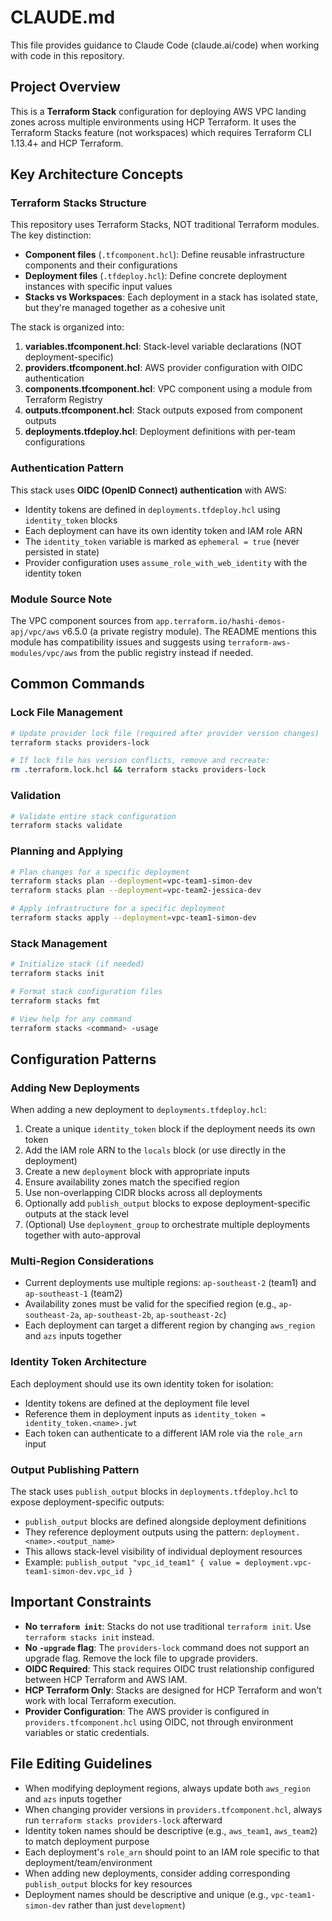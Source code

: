 # CLAUDE.md

This file provides guidance to Claude Code (claude.ai/code) when working with code in this repository.

## Project Overview

This is a **Terraform Stack** configuration for deploying AWS VPC landing zones across multiple environments using HCP Terraform. It uses the Terraform Stacks feature (not workspaces) which requires Terraform CLI 1.13.4+ and HCP Terraform.

## Key Architecture Concepts

### Terraform Stacks Structure

This repository uses Terraform Stacks, NOT traditional Terraform modules. The key distinction:

- **Component files** (`.tfcomponent.hcl`): Define reusable infrastructure components and their configurations
- **Deployment files** (`.tfdeploy.hcl`): Define concrete deployment instances with specific input values
- **Stacks vs Workspaces**: Each deployment in a stack has isolated state, but they're managed together as a cohesive unit

The stack is organized into:

1. **variables.tfcomponent.hcl**: Stack-level variable declarations (NOT deployment-specific)
2. **providers.tfcomponent.hcl**: AWS provider configuration with OIDC authentication
3. **components.tfcomponent.hcl**: VPC component using a module from Terraform Registry
4. **outputs.tfcomponent.hcl**: Stack outputs exposed from component outputs
5. **deployments.tfdeploy.hcl**: Deployment definitions with per-team configurations

### Authentication Pattern

This stack uses **OIDC (OpenID Connect) authentication** with AWS:
- Identity tokens are defined in `deployments.tfdeploy.hcl` using `identity_token` blocks
- Each deployment can have its own identity token and IAM role ARN
- The `identity_token` variable is marked as `ephemeral = true` (never persisted in state)
- Provider configuration uses `assume_role_with_web_identity` with the identity token

### Module Source Note

The VPC component sources from `app.terraform.io/hashi-demos-apj/vpc/aws` v6.5.0 (a private registry module). The README mentions this module has compatibility issues and suggests using `terraform-aws-modules/vpc/aws` from the public registry instead if needed.

## Common Commands

### Lock File Management
```bash
# Update provider lock file (required after provider version changes)
terraform stacks providers-lock

# If lock file has version conflicts, remove and recreate:
rm .terraform.lock.hcl && terraform stacks providers-lock
```

### Validation
```bash
# Validate entire stack configuration
terraform stacks validate
```

### Planning and Applying
```bash
# Plan changes for a specific deployment
terraform stacks plan --deployment=vpc-team1-simon-dev
terraform stacks plan --deployment=vpc-team2-jessica-dev

# Apply infrastructure for a specific deployment
terraform stacks apply --deployment=vpc-team1-simon-dev
```

### Stack Management
```bash
# Initialize stack (if needed)
terraform stacks init

# Format stack configuration files
terraform stacks fmt

# View help for any command
terraform stacks <command> -usage
```

## Configuration Patterns

### Adding New Deployments

When adding a new deployment to `deployments.tfdeploy.hcl`:

1. Create a unique `identity_token` block if the deployment needs its own token
2. Add the IAM role ARN to the `locals` block (or use directly in the deployment)
3. Create a new `deployment` block with appropriate inputs
4. Ensure availability zones match the specified region
5. Use non-overlapping CIDR blocks across all deployments
6. Optionally add `publish_output` blocks to expose deployment-specific outputs at the stack level
7. (Optional) Use `deployment_group` to orchestrate multiple deployments together with auto-approval

### Multi-Region Considerations

- Current deployments use multiple regions: `ap-southeast-2` (team1) and `ap-southeast-1` (team2)
- Availability zones must be valid for the specified region (e.g., `ap-southeast-2a`, `ap-southeast-2b`, `ap-southeast-2c`)
- Each deployment can target a different region by changing `aws_region` and `azs` inputs together

### Identity Token Architecture

Each deployment should use its own identity token for isolation:
- Identity tokens are defined at the deployment file level
- Reference them in deployment inputs as `identity_token = identity_token.<name>.jwt`
- Each token can authenticate to a different IAM role via the `role_arn` input

### Output Publishing Pattern

The stack uses `publish_output` blocks in `deployments.tfdeploy.hcl` to expose deployment-specific outputs:
- `publish_output` blocks are defined alongside deployment definitions
- They reference deployment outputs using the pattern: `deployment.<name>.<output_name>`
- This allows stack-level visibility of individual deployment resources
- Example: `publish_output "vpc_id_team1" { value = deployment.vpc-team1-simon-dev.vpc_id }`

## Important Constraints

- **No `terraform init`**: Stacks do not use traditional `terraform init`. Use `terraform stacks init` instead.
- **No `-upgrade` flag**: The `providers-lock` command does not support an upgrade flag. Remove the lock file to upgrade providers.
- **OIDC Required**: This stack requires OIDC trust relationship configured between HCP Terraform and AWS IAM.
- **HCP Terraform Only**: Stacks are designed for HCP Terraform and won't work with local Terraform execution.
- **Provider Configuration**: The AWS provider is configured in `providers.tfcomponent.hcl` using OIDC, not through environment variables or static credentials.

## File Editing Guidelines

- When modifying deployment regions, always update both `aws_region` and `azs` inputs together
- When changing provider versions in `providers.tfcomponent.hcl`, always run `terraform stacks providers-lock` afterward
- Identity token names should be descriptive (e.g., `aws_team1`, `aws_team2`) to match deployment purpose
- Each deployment's `role_arn` should point to an IAM role specific to that deployment/team/environment
- When adding new deployments, consider adding corresponding `publish_output` blocks for key resources
- Deployment names should be descriptive and unique (e.g., `vpc-team1-simon-dev` rather than just `development`)
